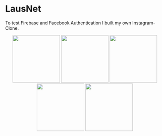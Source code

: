 # LausNet

To test Firebase and Facebook Authentication I built my own Instagram-Clone.

<p align="center">
<img src="https://github.com/Lausbert/LausNet_Firebase/blob/master/Pictures/Simulator%20Screen%20Shot%2028.07.2017%2C%2015.12.23.png" width="150">
<img src="https://github.com/Lausbert/LausNet_Firebase/blob/master/Pictures/Simulator%20Screen%20Shot%2028.07.2017%2C%2015.12.26.png" width="150">
  <img src="https://github.com/Lausbert/LausNet_Firebase/blob/master/Pictures/Simulator%20Screen%20Shot%2028.07.2017%2C%2015.18.56.png" width="150">
<img src="https://github.com/Lausbert/LausNet_Firebase/blob/master/Pictures/Simulator%20Screen%20Shot%2028.07.2017%2C%2015.20.49.png" width="150">
<img src="https://github.com/Lausbert/LausNet_Firebase/blob/master/Pictures/Simulator%20Screen%20Shot%2028.07.2017%2C%2015.27.47.png" width="150">
</p>
